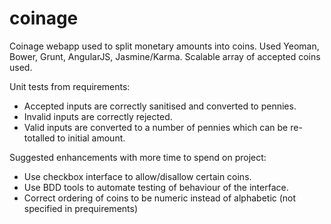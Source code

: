coinage
=======

Coinage webapp used to split monetary amounts into coins.
Used Yeoman, Bower, Grunt, AngularJS, Jasmine/Karma. Scalable array of accepted coins used.

Unit tests from requirements:
- Accepted inputs are correctly sanitised and converted to pennies.
- Invalid inputs are correctly rejected.
- Valid inputs are converted to a number of pennies which can be re-totalled to initial amount.

Suggested enhancements with more time to spend on project:
- Use checkbox interface to allow/disallow certain coins.
- Use BDD tools to automate testing of behaviour of the interface.
- Correct ordering of coins to be numeric instead of alphabetic (not specified in prequirements)
